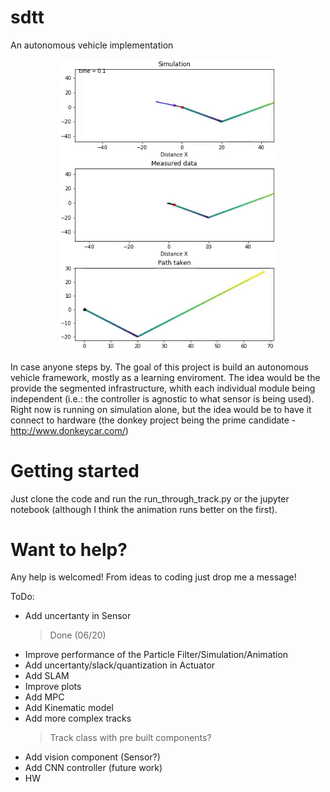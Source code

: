 # sdtt
An autonomous vehicle implementation

<p align="center">
  <img src="\truck_demo.gif" width="350"/>
</p>

In case anyone steps by. The goal of this project is build an autonomous vehicle framework, mostly as a learning enviroment. The idea would be the provide the segmented infrastructure, whith each individual module being independent (i.e.: the controller is agnostic to what sensor is being used). Right now is running on simulation alone, but the idea would be to have it connect to hardware (the donkey project being the prime candidate - http://www.donkeycar.com/)

# Getting started
Just clone the code and run the run_through_track.py or the jupyter notebook (although I think the animation runs better on the first).

# Want to help?
Any help is welcomed! From ideas to coding just drop me a message!

ToDo:
- Add uncertanty in Sensor
	> Done (06/20)
- Improve performance of the Particle Filter/Simulation/Animation
- Add uncertanty/slack/quantization in Actuator
- Add SLAM
- Improve plots
- Add MPC
- Add Kinematic model
- Add more complex tracks
  > Track class with pre built components?
- Add vision component (Sensor?)
- Add CNN controller (future work)
- HW
